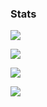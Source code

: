 ### Stats

![](https://github-readme-stats.vercel.app/api/top-langs/?username=Pavlos-Efstathiou&theme=tokyonight)
 
![](https://github-readme-stats.vercel.app/api?username=Pavlos-Efstathiou&show_icons=true&theme=tokyonight)
  
![](https://github-readme-streak-stats.herokuapp.com/?user=Pavlos-Efstathiou&show_icons=true&theme=tokyonight)
 
![](https://github-profile-summary-cards.vercel.app/api/cards/profile-details?username=Pavlos-Efstathiou&theme=monokai)

